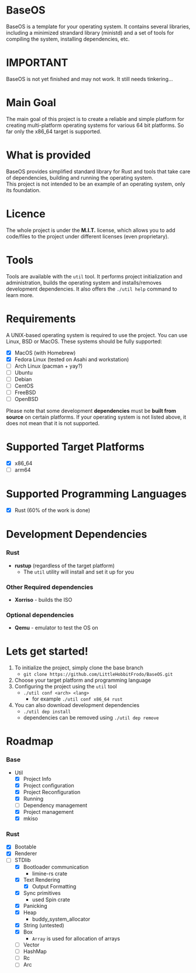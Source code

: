 # BaseOS 
BaseOS is a template for your operating system. It contains several libraries, including a minimized strandard library (ministd) and a set of tools for compiling the system, installing dependencies, etc.

# IMPORTANT
BaseOS is not yet finished and may not work. It still needs tinkering...

# Main Goal
The main goal of this project is to create a reliable and simple platform for creating multi-platform operating systems for various 64 bit platforms. So far only the x86_64 target is supported.

# What is provided
BaseOS provides simplified standard library for Rust and tools that take care of dependencies, building and running the operating system.  
This project is not intended to be an example of an operating system, only its foundation.

# Licence
The whole project is under the **M.I.T.** license, which allows you to add code/files to the project under different licenses (even proprietary).

# Tools
Tools are available with the `util` tool. It performs project initialization and administration, builds the operating system and installs/removes development dependencies.
It also offers the `./util help` command to learn more.

# Requirements
A UNIX-based operating system is required to use the project. You can use Linux, BSD or MacOS. These systems should be fully supported:
- [X] MacOS (with Homebrew)
- [X] Fedora Linux (tested on Asahi and workstation)
- [ ] Arch Linux (pacman + yay?)
- [ ] Ubuntu
- [ ] Debian
- [ ] CentOS
- [ ] FreeBSD
- [ ] OpenBSD

Please note that some development **dependencies** must be **built from source** on certain platforms. If your operating system is not listed above, it does not mean that it is not supported.

# Supported Target Platforms
- [X] x86_64
- [ ] arm64

# Supported Programming Languages
- [X] Rust (60% of the work is done)

# Development Dependencies
### Rust
- **rustup** (regardless of the target platform)
  - The `util` utility will install and set it up for you

### Other Required dependencies
- **Xorriso** - builds the ISO

### Optional dependencies
- **Qemu** - emulator to test the OS on

# Lets get started!
1. To initialize the project, simply clone the base branch
    - `git clone https://github.com/LittleHobbitFrodo/BaseOS.git`
2. Choose your target platform and programming language
3. Configuring the project using the `util` tool
    - `./util conf <arch> <lang>`
      - for example `./util conf x86_64 rust`
4. You can also download development dependencies
    - `./util dep install`
    - dependencies can be removed using `./util dep remove`


# Roadmap
### Base
- Util
  - [X] Project Info
  - [X] Project configuration
  - [X] Project Reconfiguration
  - [X] Running
  - [ ] Dependency management
  - [X] Project management
  - [X] mkiso
### Rust
- [X] Bootable
- [X] Renderer
- [ ] STDlib
  - [X] Bootloader communication
    - limine-rs crate
  - [X] Text Rendering
    - [X] Output Formatting
  - [X] Sync primitives
    - used Spin crate
  - [X] Panicking
  - [X] Heap
    - buddy_system_allocator
  - [X] String (untested)
  - [X] Box
    - `Array` is used for allocation of arrays
  - [ ] Vector
  - [ ] HashMap
  - [ ] Rc
  - [ ] Arc
